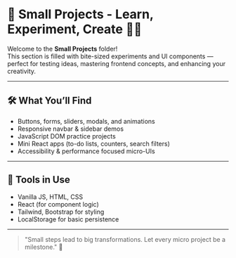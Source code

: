 # 🧪 Small Projects - Learn, Experiment, Create 🧠✨

Welcome to the **Small Projects** folder!  
This section is filled with bite-sized experiments and UI components — perfect for testing ideas, mastering frontend concepts, and enhancing your creativity.

---

## 🛠️ What You’ll Find

- Buttons, forms, sliders, modals, and animations  
- Responsive navbar & sidebar demos  
- JavaScript DOM practice projects  
- Mini React apps (to-do lists, counters, search filters)  
- Accessibility & performance focused micro-UIs

---

## 🔧 Tools in Use

- Vanilla JS, HTML, CSS  
- React (for component logic)  
- Tailwind, Bootstrap for styling  
- LocalStorage for basic persistence

---

> "Small steps lead to big transformations. Let every micro project be a milestone." 🚀
> 
